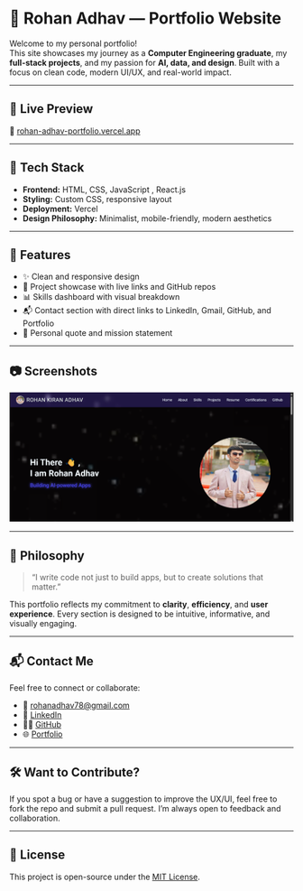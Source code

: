# 🌟 Rohan Adhav — Portfolio Website

Welcome to my personal portfolio!  
This site showcases my journey as a **Computer Engineering graduate**, my **full-stack projects**, and my passion for **AI, data, and design**. Built with a focus on clean code, modern UI/UX, and real-world impact.

---

## 🚀 Live Preview

🔗 [rohan-adhav-portfolio.vercel.app](https://rohan-portfolio-flame.vercel.app/)

---

## 🧰 Tech Stack

- **Frontend:** HTML, CSS, JavaScript , React.js
- **Styling:** Custom CSS, responsive layout  
- **Deployment:** Vercel  
- **Design Philosophy:** Minimalist, mobile-friendly, modern aesthetics

---

## 📌 Features

- ✨ Clean and responsive design  
- 📁 Project showcase with live links and GitHub repos  
- 📊 Skills dashboard with visual breakdown  
- 📬 Contact section with direct links to LinkedIn, Gmail, GitHub, and Portfolio  
- 🧠 Personal quote and mission statement

---

## 📷 Screenshots


![Homepage Screenshot](.//homepage.png)



---

## 🧠 Philosophy

> “I write code not just to build apps, but to create solutions that matter.”

This portfolio reflects my commitment to **clarity**, **efficiency**, and **user experience**. Every section is designed to be intuitive, informative, and visually engaging.

---

## 📬 Contact Me

Feel free to connect or collaborate:

- 📧 [rohanadhav78@gmail.com](mailto:rohanadhav78@gmail.com)  
- 💼 [LinkedIn](https://www.linkedin.com/in/rohan-adhav-s15111115)  
- 🧑‍💻 [GitHub](https://github.com/Rohan-Adhav)  
- 🌐 [Portfolio](https://rohan-adhav-portfolio.vercel.app/)

---

## 🛠️ Want to Contribute?

If you spot a bug or have a suggestion to improve the UX/UI, feel free to fork the repo and submit a pull request. I’m always open to feedback and collaboration.

---

## 📄 License

This project is open-source under the [MIT License](LICENSE).




